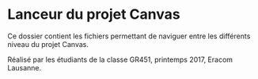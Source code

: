 # Lanceur du projet Canvas

Ce dossier contient les fichiers permettant de naviguer entre les différents niveau du projet Canvas.

Réalisé par les étudiants de la classe GR451, printemps 2017, Eracom Lausanne.